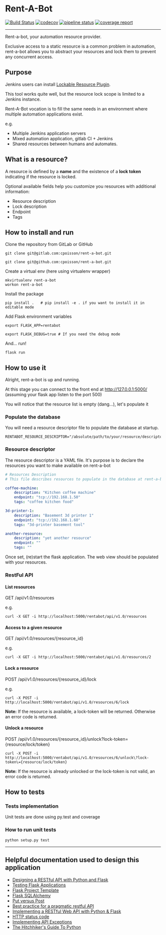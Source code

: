 # Rent-A-Bot

[![Build Status](https://travis-ci.org/cpoisson/rent-a-bot.svg?branch=master)](https://travis-ci.org/cpoisson/rent-a-bot)
[![codecov](https://codecov.io/gh/cpoisson/rent-a-bot/branch/master/graph/badge.svg)](https://codecov.io/gh/cpoisson/rent-a-bot)
[![pipeline status](https://gitlab.com/cpoisson/rent-a-bot/badges/master/pipeline.svg)](https://gitlab.com/cpoisson/rent-a-bot/commits/master)
[![coverage report](https://gitlab.com/cpoisson/rent-a-bot/badges/master/coverage.svg)](https://gitlab.com/cpoisson/rent-a-bot/commits/master)

---

Rent-a-bot, your automation resource provider.

Exclusive access to a static resource is a common problem in automation, rent-a-bot allows you to abstract your resources 
and lock them to prevent any concurrent access.


## Purpose

Jenkins users can install [Lockable Resource Plugin](https://wiki.jenkins.io/display/JENKINS/Lockable+Resources+Plugin).

This tool works quite well, but the resource lock scope is limited to a Jenkins instance.

Rent-A-Bot vocation is to fill the same needs in an environment where multiple automation applications exist.

e.g.
- Multiple Jenkins application servers
- Mixed automation application, gitlab CI + Jenkins
- Shared resources between humans and automates.


## What is a resource? 

A resource is defined by a **name** and the existence of a **lock token** indicating if the resource is locked.

Optional available fields help you customize you resources with additional information:

- Resource description
- Lock description
- Endpoint
- Tags


## How to install and run

Clone the repository from GitLab or GitHub

```commandline
git clone git@gitlab.com:cpoisson/rent-a-bot.git
```

```commandline
git clone git@github.com:cpoisson/rent-a-bot.git
```

Create a virtual env (here using virtualenv wrapper)

```commandline
mkvirtualenv rent-a-bot
workon rent-a-bot
```

Install the package

```commandline
pip install .   # pip install -e . if you want to install it in editable mode
```

Add Flask environment variables

```commandline
export FLASK_APP=rentabot

export FLASK_DEBUG=true # If you need the debug mode
```

And... run!


```commandline
flask run
```

## How to use it

Alright, rent-a-bot is up and running.

At this stage you can connect to the front end at http://127.0.0.1:5000/ (assuming your flask app listen to the port 500)

You will notice that the resource list is empty (dang...), let's populate it 

### Populate the database

You will need a resource descriptor file to populate the database at startup.

```commandline
RENTABOT_RESOURCE_DESCRIPTOR="/absolute/path/to/your/resource/descriptor.yml"
```

### Resource descriptor

The resource descriptor is a YAML file. It's purpose is to declare the resources you want to make available on rent-a-bot

```yaml
# Resources Description
# This file describes resources to populate in the database at rent-a-bot startup

coffee-machine:
    description: "Kitchen coffee machine"
    endpoint: "tcp://192.168.1.50"
    tags: "coffee kitchen food"

3d-printer-1:
    description: "Basement 3d printer 1"
    endpoint: "tcp://192.168.1.60"
    tags: "3d-printer basement tool"

another-resource:
    description: "yet another resource"
    endpoint: ""
    tags: ""
```

Once set, (re)start the flask application. The web view should be populated with your resources.

### RestFul API

#### List resources 
GET /api/v1.0/resources

e.g.
```commandline
curl -X GET -i http://localhost:5000/rentabot/api/v1.0/resources
```

#### Access to a given resource 
GET /api/v1.0/resources/{resource_id}

e.g.
```commandline
curl -X GET -i http://localhost:5000/rentabot/api/v1.0/resources/2
```

#### Lock a resource
POST /api/v1.0/resources/{resource_id}/lock

e.g.
```commandline
curl -X POST -i http://localhost:5000/rentabot/api/v1.0/resources/6/lock
```
**Note:** If the resource is available, a lock-token will be returned. Otherwise an error code is returned.


#### Unlock a resource
POST /api/v1.0/resources/{resource_id}/unlock?lock-token={resource/lock/token}

```commandline
curl -X POST -i http://localhost:5000/rentabot/api/v1.0/resources/6/unlock\?lock-token\={resource/lock/token}
```

**Note:** If the resource is already unlocked or the lock-token is not valid, an error code is returned.
    

## How to tests

### Tests implementation

Unit tests are done using py.test and coverage

### How to run unit tests

```commandline
python setup.py test
```

---

## Helpful documentation used to design this application

- [Designing a RESTful API with Python and Flask](https://blog.miguelgrinberg.com/post/designing-a-restful-api-with-python-and-flask)
- [Testing Flask Applications](http://flask.pocoo.org/docs/0.12/testing/#testing)
- [Flask Project Template](https://github.com/xen/flask-project-template)
- [Flask SQLAlchemy](http://flask-sqlalchemy.pocoo.org/2.1/quickstart/)
- [Put versus Post](https://knpuniversity.com/screencast/rest/put-versus-post)
- [Best practice for a pragmatic restful API](http://www.vinaysahni.com/best-practices-for-a-pragmatic-restful-api#ssl)
- [Implementing a RESTful Web API with Python & Flask](http://blog.luisrei.com/articles/flaskrest.html)
- [HTTP status code](https://restpatterns.mindtouch.us/HTTP_Status_Codes)
- [Implementing API Exceptions](http://flask.pocoo.org/docs/0.12/patterns/apierrors/)
- [The Hitchhiker's Guide To Python](http://docs.python-guide.org/en/latest/)